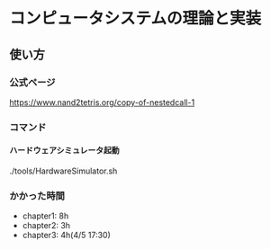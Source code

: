# コンピュータシステムの理論と実装

## 使い方
### 公式ページ
https://www.nand2tetris.org/copy-of-nestedcall-1

### コマンド
#### ハードウェアシミュレータ起動
./tools/HardwareSimulator.sh

### かかった時間
 - chapter1: 8h
 - chapter2: 3h
 - chapter3: 4h(4/5 17:30)
